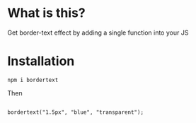 # What is this?

Get border-text effect by adding a single function into your JS

# Installation

`npm i bordertext`

Then

```

bordertext("1.5px", "blue", "transparent");


```
